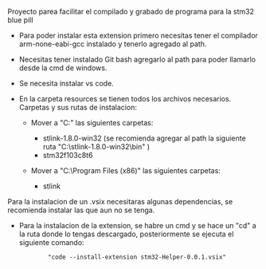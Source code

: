 Proyecto parea facilitar el compilado y grabado de programa para la stm32 blue pill

-   Para poder instalar esta extension primero necesitas tener el compilador arm-none-eabi-gcc instalado
    y tenerlo agregado al path.
-   Necesitas tener instalado Git bash agregarlo al path para poder llamarlo desde la cmd de windows.
-   Se necesita instalar vs code.

-   En la carpeta resources se tienen todos los archivos necesarios. Carpetas y sus rutas de instalacion:

    -   Mover a "C:\" las siguientes carpetas:

        - stlink-1.8.0-win32 (se recomienda agregar al path la siguiente ruta "C:\stlink-1.8.0-win32\bin" )
        - stm32f103c8t6
    
    -   Mover a "C:\Program Files (x86)\" las siguientes carpetas:

        - stlink



Para la instalacion de un .vsix necesitaras algunas dependencias, se recomienda instalar las que aun no se tenga.

-   Para la instalacion de la extension, se habre un cmd y se hace un "cd" a la ruta donde lo tengas        descargado, posteriormente se ejecuta el siguiente comando:

                "code --install-extension stm32-Helper-0.0.1.vsix"
